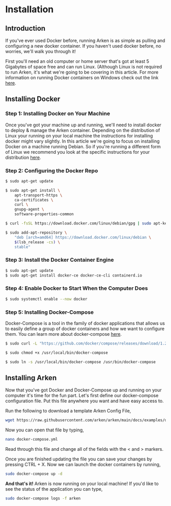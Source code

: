 # Installation
## Introduction
If you've ever used Docker before, running Arken is as simple as pulling and configuring
a new docker container. If you haven't used docker before, no worries, we'll walk you
through it!

First you'll need an old computer or home server that's got at least 5 Gigabytes of space
free and can run Linux. (Although Linux is not required to run Arken, it's what we're going
to be covering in this article. For more information on running Docker containers on Windows
check out the link [here](https://docs.docker.com/docker-for-windows/).

## Installing Docker
### Step 1: Installing Docker on Your Machine
Once you've got your machine up and running, we'll need to install docker to deploy & manage the Arken container. Depending on the distribution of Linux your running on your local machine the instructions for installing docker might vary slightly. In this article we're going to focus on installing Docker on a machine running Debian. So if you're running a different form of Linux we recommend you look at the specific instructions for your distribution [here](https://docs.docker.com/engine/install/).

### Step 2: Configuring the Docker Repo
```bash
$ sudo apt-get update

$ sudo apt-get install \
    apt-transport-https \
    ca-certificates \
    curl \
    gnupg-agent \
    software-properties-common

$ curl -fsSL https://download.docker.com/linux/debian/gpg | sudo apt-key add -

$ sudo add-apt-repository \
    "deb [arch=amd64] https://download.docker.com/linux/debian \
    $(lsb_release -cs) \
    stable"
```

### Step 3: Install the Docker Container Engine
```bash
$ sudo apt-get update
$ sudo apt-get install docker-ce docker-ce-cli containerd.io
```

### Step 4: Enable Docker to Start When the Computer Does
```bash
$ sudo systemctl enable --now docker
```

### Step 5: Installing Docker-Compose
Docker-Compose is a tool in the family of docker applications that allows us to easily define a group of docker containers and how we want to configure them. You can learn more about docker-compose [here](https://docs.docker.com/compose/).

```bash
$ sudo curl -L "https://github.com/docker/compose/releases/download/1.29.2/docker-compose-$(uname -s)-$(uname -m)"\-o /usr/local/bin/docker-compose

$ sudo chmod +x /usr/local/bin/docker-compose

$ sudo ln -s /usr/local/bin/docker-compose /usr/bin/docker-compose
```

## Installing Arken
Now that you've got Docker and Docker-Compose up and running on your computer it's time for the fun part. Let's first define our docker-compose configuration file. Put this file anywhere you want and have easy access to.

Run the following to download a template Arken Config File,
```bash
wget https://raw.githubusercontent.com/arken/arken/main/docs/examples/docker-compose.yml
```

Now you can open that file by typing,
```bash
nano docker-compose.yml
```

Read through this file and change all of the fields with the < and > markers.

Once you are finished updating the file you can save your changes by pressing CTRL + X.
Now we can launch the docker containers by running,
```bash
sudo docker-compose up -d
```

**And that's it!** Arken is now running on your local machine! If you'd like to see the status of the application you can type,
```bash
sudo docker-compose logs -f arken
```
